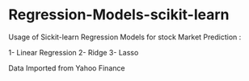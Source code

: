 # Regression-Models-scikit-learn

Usage of Sickit-learn Regression Models for stock Market Prediction :

1- Linear Regression
2- Ridge
3- Lasso

Data Imported from Yahoo Finance

